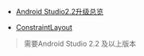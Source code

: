 
- [Android Studio2.2升级总览](http://mp.weixin.qq.com/s?__biz=MzA4NTQwNDcyMA==&mid=2650662254&idx=1&sn=99d86a5704927413b5fc22ff5c0d6023&chksm=87d13831b0a6b127720678271864651547c990c50a11af5174175d26920ed7a8cee94aa63aee&scene=4#wechat_redirect)

- [ConstraintLayout](http://www.jianshu.com/p/a8b49ff64cd3)
> 需要Android Studio 2.2 及以上版本

